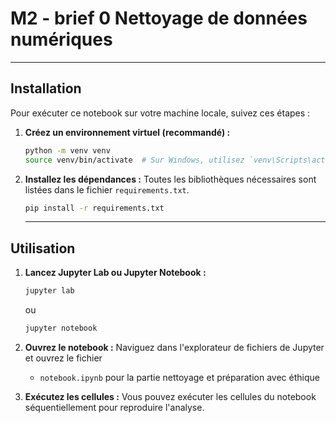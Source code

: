 # M2 - brief 0 Nettoyage de données numériques
---

## Installation

Pour exécuter ce notebook sur votre machine locale, suivez ces étapes :

1.  **Créez un environnement virtuel (recommandé) :**
    ```bash
    python -m venv venv
    source venv/bin/activate  # Sur Windows, utilisez `venv\Scripts\activate`
    ```

2.  **Installez les dépendances :**
    Toutes les bibliothèques nécessaires sont listées dans le fichier `requirements.txt`.
    ```bash
    pip install -r requirements.txt
    ```
    ---

## Utilisation

1.  **Lancez Jupyter Lab ou Jupyter Notebook :**
    ```bash
    jupyter lab
    ```
    ou
    ```bash
    jupyter notebook
    ```

2.  **Ouvrez le notebook :**
    Naviguez dans l'explorateur de fichiers de Jupyter et ouvrez le fichier
    - `notebook.ipynb` pour la partie nettoyage et préparation avec éthique 

4.  **Exécutez les cellules :**
    Vous pouvez exécuter les cellules du notebook séquentiellement pour reproduire l'analyse.
